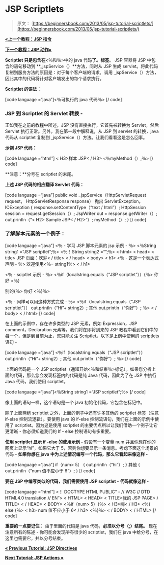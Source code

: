 # JSP Scriptlets

> 原文： [https://beginnersbook.com/2013/05/jsp-tutorial-scriptlets/](https://beginnersbook.com/2013/05/jsp-tutorial-scriptlets/)

[**«上一个教程：JSP 指令**](https://beginnersbook.com/2013/05/jsp-tutorial-directives/)

[**下一个教程：JSP 动作»**](https://beginnersbook.com/2013/06/jsp-tutorial-actions/)

**Scriptlet 只是包含在**&lt;％和％&gt;中的 java 代码**了。标签**。 JSP 容器将 JSP 中包含的语句移动到 **_jspService（）**方法，同时从 JSP 生成 servlet。将此代码复制到服务方法的原因是：对于每个客户端的请求，调用 _jspService（）方法，因此其中的代码将针对客户端发出的每个请求执行。

**Scriptlet 的语法：**

[code language =“java”]&lt;％可执行的 java 代码％&gt; [/ code]

### JSP 到 Scriptlet 的 Servlet 转换 -

正如我在之前的教程中所述，JSP 没有直接执行，它首先被转换为 Servlet，然后 Servlet 执行正常。另外，我在第一段中解释说，从 JSP 到 servlet 的转换，java 代码从 scriptlet 复制到 _jspService（）方法。让我们看看这是怎么回事。

**示例 JSP 代码：**

[code language =“html”]
&lt; H3&gt;样本 JSP&lt; / H3&gt;
&lt;％myMethod（）;％&gt;
[/ code]

**注意：**分号在 scriptlet 的末尾。

**上述 JSP 代码的相应翻译 Servlet 代码：**

[code language =“java”]
public void _jspService（HttpServletRequest request，
HttpServletResponse response）
抛出 ServletException，IOException {
response.setContentType（“text / html”）;
HttpSession session = request.getSession（）;
JspWriter out = response.getWriter（）;
out.println（“&lt; H2&gt; Sample JSP&lt; / H2&gt;”）;
myMethod（）;
} [/ code]

### **了解脚本元素的一个例子：**

[code language =“java”]
&lt;％ - 学习 JSP 脚本元素的 jsp 示例 - ％&gt;
&lt;％String string1 =“JSP scriptlet”;％&gt;
&lt;％！String string2 =“”;％&gt;
&lt; html&gt;
&lt; head&gt;
&lt; title&gt; JSP 页面：欢迎&lt; / title&gt;
&lt; / head&gt;
&lt; body&gt;
&lt; h1&gt;
&lt;％ - 这是一个表达式声明 - ％&gt;
欢迎使用&lt;％= string1％&gt;
&lt; / h1&gt;

&lt;％ - sciptlet 示例 - ％&gt;
&lt;％if（localstring.equals（“JSP scriptlet”））{％&gt;
你好
&lt;％}

别的{％&gt;
你好
&lt;％}％&gt;

&lt;％ - 同样可以用这种方式完成 - ％&gt;
&lt;％if（localstring.equals（“JSP scriptlet”））
out.println（“Hi”+ string2）;
其他
out.println（“你好”）;
％&gt;
&lt; / body&gt;
&lt; / html&gt; [/ code]

在上面的示例中，存在许多类型的 JSP 元素，例如 Expression，JSP comment，Declaration 元素等。我们将在即将到来的 JSP 教程中看到它们中的每一个，但是到目前为止，您只能关注 Scriptlet。以下是上例中使用的 scriptlets 语句 -

[code language =“java”]
&lt;％if（localstring.equals（“JSP scriptlet”））
out.println（“Hi”+ string2）;
其他
out.println（“你好”）;
％&gt; [/ code]

上面的代码是一个 JSP scriptlet（通知开始&lt;％和结束％&gt;标记）。如果您分析上面的代码，那么您会发现标签内的代码是纯 Java 代码，因此为了在 JSP 中执行 Java 代码，我们使用 scriptlet。

[code language =“java”]&lt;％String string1 =“JSP scriptlet”;％&gt; [/ code]

像上面的语句一样，这个语句是一个 java 初始化代码，它包含在标记中。

除了上面两组 scriptlet 之外，上面的例子中还有许多其他的 scriptlet 标签（注意 if-else 控制流逻辑）。要使用 java 的 if-else 控制流语句，我们在上面的示例中使用了 scriptlet。因为这是使用 scriptlet 的主要优点所以让我们借助一个例子让它更清晰 - 你必须知道我们的 If - else 控制语句有多重要。

**使用 scriptlet 显示 if -else 的使用示例 -**
假设有一个变量 num 并且你想在你的网页上显示“hi”，如果它大于 5，否则你想要显示一条消息。考虑下面这个场景的代码 -
**如果你想在 java 中为上述情况编写一个代码，那么它看起来像这样 -**

[code language =“java”]
if（num&gt; 5）
{
out.println（“hi”）;
}
其他
{
out.println（“num 值不应小于 6”）;
} [/ code]

**要在 JSP 中编写类似的代码，我们需要使用 JSP scriptlet - 代码就像这样 -**

[code language =“html”]
&lt;！ DOCTYPE HTML PUBLIC“ - // W3C // DTD HTML4.0 translation // EN”&gt;
&lt; HTML&gt;
&lt; HEAD&gt;
&lt; TITLE&gt;我的 JSP PAGE&lt; / TITLE&gt;
&lt; / HEAD&gt;
&lt; BODY&gt;
&lt;％if（num&gt; 5）{％&gt;
&lt; H3&gt;嗨&lt; / H3&gt;
&lt;％} else {％&gt;
&lt; h3&gt; num 值不应小于 6&lt; / h3&gt;
&lt;％}％&gt;
&lt; / BODY&gt;
&lt; / HTML&gt;
[/ code]

**重要的一点要记住：** 由于里面的代码是 java 代码，**必须以分号（;）结尾。** 现在注意所有的陈述 - 你可能会发现~~所有~~很少的 scriptlet，我们在 java 中给分号，在这里也需要它，并以分号结束。

[**« Previous Tutorial: JSP Directives**](https://beginnersbook.com/2013/05/jsp-tutorial-directives/)

[**Next Tutorial: JSP Actions »**](https://beginnersbook.com/2013/06/jsp-tutorial-actions/)